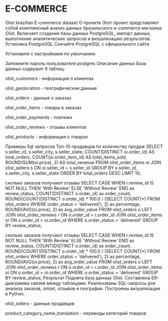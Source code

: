 # E-COMMERCE
Olist brazilian E-commerce dataset
 О проекте
Этот проект представляет собой комплексный анализ данных бразильского e-commerce магазина Olist. Включает создание базы данных PostgreSQL, импорт данных, выполнение аналитических запросов и визуализацию результатов.
Установка PostgreSQL
Скачайте PostgreSQL с официального сайта

Установите с настройками по умолчанию

Запомните пароль пользователя postgres 
Описание данных
База данных содержит 9 таблиц:

olist_customers - информация о клиентах

olist_geolocation - географические данные

olist_orders - данные о заказах

olist_order_items - товары в заказах

olist_order_payments - платежи

olist_order_reviews - отзывы клиентов

olist_products - информация о товарах

Примеры Sql запросов
Топ-10 продавцов по количеству продаж
SELECT 
    s.seller_id, 
    s.seller_city, 
    s.seller_state,
    COUNT(DISTINCT oi.order_id) AS total_orders,
    COUNT(oi.order_item_id) AS total_items_sold,
    ROUND(SUM(oi.price), 2) AS total_revenue
FROM olist_order_items oi
JOIN olist_sellers s ON oi.seller_id = s.seller_id
GROUP BY s.seller_id, s.seller_city, s.seller_state
ORDER BY total_orders DESC
LIMIT 10;

сколько заказов получают отзывы
SELECT 
    CASE 
        WHEN r.review_id IS NOT NULL THEN 'With Review'
        ELSE 'Without Review'
    END as review_status,
    COUNT(DISTINCT o.order_id) as order_count,
    ROUND(COUNT(DISTINCT o.order_id) * 100.0 / (SELECT COUNT(*) FROM olist_orders WHERE order_status = 'delivered'), 2) as percentage,
    ROUND(AVG(oi.price), 2) as avg_order_value
FROM olist_orders o
LEFT JOIN olist_order_reviews r ON o.order_id = r.order_id
JOIN olist_order_items oi ON o.order_id = oi.order_id
WHERE o.order_status = 'delivered'
GROUP BY review_status;

сколько заказов получают отзывы
SELECT 
    CASE 
        WHEN r.review_id IS NOT NULL THEN 'With Review'
        ELSE 'Without Review'
    END as review_status,
    COUNT(DISTINCT o.order_id) as order_count,
    ROUND(COUNT(DISTINCT o.order_id) * 100.0 / (SELECT COUNT(*) FROM olist_orders WHERE order_status = 'delivered'), 2) as percentage,
    ROUND(AVG(oi.price), 2) as avg_order_value
FROM olist_orders o
LEFT JOIN olist_order_reviews r ON o.order_id = r.order_id
JOIN olist_order_items oi ON o.order_id = oi.order_id
WHERE o.order_status = 'delivered'
GROUP BY review_status;
Результат
Поднята база данных Olist.
Составлена ER-диаграмма связей между таблицами.
Реализованы SQL-запросы для анализа заказов, оплат, отзывов и географии.
Построены визуализации в Python.

olist_sellers - данные продавцов

product_category_name_translation - переводы категорий товаров
